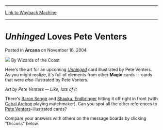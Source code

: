 
---
[Link to Wayback Machine](https://web.archive.org/web/20211021002846/https://magic.wizards.com/en/articles/archive/arcana/unhinged-loves-pete-venters-2004-11-16)

[_metadata_:author]:- "Wizards of the Coast"
[_metadata_:description]:- "Here's the art for an upcoming Unhinged card illustrated by Pete Venters. As you might realize, it's full of elements from other Magic cards -- cards that were also illustrated by Pete Venters. Art by Pete Venters -- Like, lots of it There's Baron Sengir and Shauku, Endbringer hitting it off right in front (with Cabal Archon playing matchmaker). Can you spot all the other"
[_metadata_:generator]:- "Drupal 7 (http://drupal.org)"
[_metadata_:node]:- "607786"
[_metadata_:publish_date]:- "2004-11-16"
[_metadata_:source]:- "div-main-content"
[_metadata_:title]:- "Unhinged Loves Pete Venters"
[_metadata_:wayback_capture_timestamp]:- "2021-10-21 00:28:46"
[_metadata_:wayback_raw_url]:- "https://web.archive.org/web/20211021002846id_/https://magic.wizards.com/en/articles/archive/arcana/unhinged-loves-pete-venters-2004-11-16"
[_metadata_:wayback_url]:- "https://magic.wizards.com/en/articles/archive/arcana/unhinged-loves-pete-venters-2004-11-16"
---


*Unhinged* Loves Pete Venters
=============================



 Posted in **Arcana**
 on November 16, 2004 






![](https://media.magic.wizards.com/styles/auth_small/public/images/person/wizards_author.jpg)
By Wizards of the Coast











Here's the art for an upcoming *[Unhinged](http://archive.wizards.com/Magic/Magazine/Article.aspx?x=magic/expansion/unh)* card illustrated by Pete Venters. As you might realize, it's full of elements from other **Magic** cards -- cards that were *also* illustrated by Pete Venters.


  
*Art by Pete Venters -- Like, lots of it*



There's [Baron Sengir](https://gatherer.wizards.com/Pages/Card/Details.aspx?name=Baron+Sengir) and [Shauku, Endbringer](https://gatherer.wizards.com/Pages/Card/Details.aspx?name=Shauku%2C+Endbringer) hitting it off right in front (with [Cabal Archon](https://gatherer.wizards.com/Pages/Card/Details.aspx?name=Cabal+Archon) playing matchmaker). Can you spot all the other references to [Pete Venters](http://gatherer.wizards.com/default.asp?term=pete_venters&fields=%7Cartist&format=Allsets&color=All&output=summary&sort=name&first=1)-illustrated cards?


Compare your answers with others on the message boards by clicking "Discuss" below.







